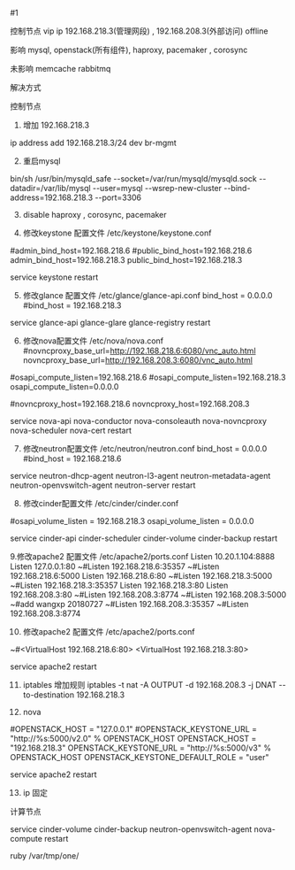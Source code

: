 #1

控制节点 vip ip 192.168.218.3(管理网段)  , 192.168.208.3(外部访问) offline  

影响
mysql, openstack(所有组件), haproxy, pacemaker , corosync

未影响 memcache rabbitmq 

解决方式

控制节点
1. 增加 192.168.218.3  

ip address add 192.168.218.3/24 dev br-mgmt

2. 重启mysql

bin/sh /usr/bin/mysqld_safe  --socket=/var/run/mysqld/mysqld.sock --datadir=/var/lib/mysql --user=mysql --wsrep-new-cluster --bind-address=192.168.218.3 --port=3306

3. disable haproxy , corosync, pacemaker

4. 修改keystone 配置文件 /etc/keystone/keystone.conf

#admin_bind_host=192.168.218.6
#public_bind_host=192.168.218.6
admin_bind_host=192.168.218.3
public_bind_host=192.168.218.3

service keystone restart

5. 修改glance 配置文件 /etc/glance/glance-api.conf
bind_host = 0.0.0.0
#bind_host = 192.168.218.3

service  glance-api glance-glare glance-registry  restart

6. 修改nova配置文件 /etc/nova/nova.conf
#novncproxy_base_url=http://192.168.218.6:6080/vnc_auto.html
novncproxy_base_url=http://192.168.208.3:6080/vnc_auto.html

#osapi_compute_listen=192.168.218.6
#osapi_compute_listen=192.168.218.3
osapi_compute_listen=0.0.0.0

#novncproxy_host=192.168.218.6
novncproxy_host=192.168.208.3

service  nova-api nova-conductor  nova-consoleauth nova-novncproxy nova-scheduler nova-cert restart

7. 修改neutron配置文件  /etc/neutron/neutron.conf
bind_host = 0.0.0.0
#bind_host = 192.168.218.6

service  neutron-dhcp-agent neutron-l3-agent neutron-metadata-agent neutron-openvswitch-agent neutron-server restart


8. 修改cinder配置文件  /etc/cinder/cinder.conf

#osapi_volume_listen = 192.168.218.3
osapi_volume_listen = 0.0.0.0

service cinder-api cinder-scheduler cinder-volume cinder-backup restart

9.修改apache2 配置文件 /etc/apache2/ports.conf
Listen 10.20.1.104:8888
Listen 127.0.0.1:80
~#Listen 192.168.218.6:35357
~#Listen 192.168.218.6:5000
Listen 192.168.218.6:80
~#Listen 192.168.218.3:5000
~#Listen 192.168.218.3:35357
Listen 192.168.218.3:80
Listen 192.168.208.3:80
~#Listen 192.168.208.3:8774
~#Listen 192.168.208.3:5000
~#add wangxp 20180727
~#Listen 192.168.208.3:35357
~#Listen 192.168.208.3:8774

10. 修改apache2 配置文件 /etc/apache2/ports.conf

~#<VirtualHost 192.168.218.6:80>
<VirtualHost 192.168.218.3:80>

service apache2 restart


11. iptables 增加规则
iptables -t nat -A OUTPUT -d 192.168.208.3 -j DNAT --to-destination 192.168.218.3

12. nova 

#OPENSTACK_HOST = "127.0.0.1"
#OPENSTACK_KEYSTONE_URL = "http://%s:5000/v2.0" % OPENSTACK_HOST
OPENSTACK_HOST = "192.168.218.3"
OPENSTACK_KEYSTONE_URL = "http://%s:5000/v3" % OPENSTACK_HOST
OPENSTACK_KEYSTONE_DEFAULT_ROLE = "user"

service apache2 restart

13. ip 固定



计算节点

service cinder-volume cinder-backup neutron-openvswitch-agent nova-compute restart
 

ruby /var/tmp/one/